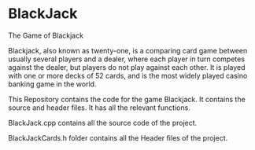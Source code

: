 # BlackJack
The Game of Blackjack

Blackjack, also known as twenty-one, is a comparing card game between usually several players and a dealer, where each player in turn competes against the dealer, but players do not play against each other. It is played with one or more decks of 52 cards, and is the most widely played casino banking game in the world.

This Repository contains the code for the game Blackjack.
It contains the source and header files.
It has all the relevant functions.

BlackJack.cpp contains all the source code of the project.

BlackJackCards.h folder contains all the Header files of the project.


